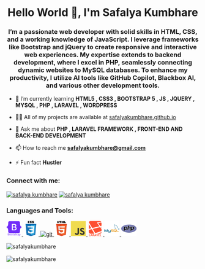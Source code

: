 <h1 align="center">Hello World 👋, I'm Safalya Kumbhare</h1>
<h3 align="center">I’m a passionate web developer with solid skills in HTML, CSS, and a working knowledge of JavaScript. I leverage frameworks like Bootstrap and jQuery to create responsive and interactive web experiences. My expertise extends to backend development, where I excel in PHP, seamlessly connecting dynamic websites to MySQL databases. To enhance my productivity, I utilize AI tools like GitHub Copilot, Blackbox AI, and various other development tools.</h3>

- 🌱 I’m currently learning **HTML5 , CSS3 , BOOTSTRAP 5 , JS , JQUERY , MYSQL , PHP , LARAVEL , WORDPRESS**

- 👨‍💻 All of my projects are available at [safalyakumbhare.github.io](safalyakumbhare.github.io)

- 💬 Ask me about **PHP , LARAVEL FRAMEWORK , FRONT-END AND BACK-END DEVELOPMENT**

- 📫 How to reach me **safalyakumbhare@gmail.com**

- ⚡ Fun fact **Hustler**

<h3 align="left">Connect with me:</h3>
<p align="left">
<a href="http://www.linkedin.com/in/safalya-kumbhare-4b5a9027b" target="blank"><img align="center" src="https://raw.githubusercontent.com/rahuldkjain/github-profile-readme-generator/master/src/images/icons/Social/linked-in-alt.svg" alt="safalya kumbhare" height="30" width="40" /></a>
<a href="https://www.hackerrank.com/profile/safalyakumbhare" target="blank"><img align="center" src="https://raw.githubusercontent.com/rahuldkjain/github-profile-readme-generator/master/src/images/icons/Social/hackerrank.svg" alt="safalya kumbhare" height="30" width="40" /></a>
</p>

<h3 align="left">Languages and Tools:</h3>
<p align="left"> <a href="https://getbootstrap.com" target="_blank" rel="noreferrer"> <img src="https://raw.githubusercontent.com/devicons/devicon/master/icons/bootstrap/bootstrap-plain-wordmark.svg" alt="bootstrap" width="40" height="40"/> </a> <a href="https://www.w3schools.com/css/" target="_blank" rel="noreferrer"> <img src="https://raw.githubusercontent.com/devicons/devicon/master/icons/css3/css3-original-wordmark.svg" alt="css3" width="40" height="40"/> </a> <a href="https://git-scm.com/" target="_blank" rel="noreferrer"> <img src="https://www.vectorlogo.zone/logos/git-scm/git-scm-icon.svg" alt="git" width="40" height="40"/> </a> <a href="https://www.w3.org/html/" target="_blank" rel="noreferrer"> <img src="https://raw.githubusercontent.com/devicons/devicon/master/icons/html5/html5-original-wordmark.svg" alt="html5" width="40" height="40"/> </a> <a href="https://developer.mozilla.org/en-US/docs/Web/JavaScript" target="_blank" rel="noreferrer"> <img src="https://raw.githubusercontent.com/devicons/devicon/master/icons/javascript/javascript-original.svg" alt="javascript" width="40" height="40"/> </a> <a href="https://laravel.com/" target="_blank" rel="noreferrer"> <img src="https://raw.githubusercontent.com/devicons/devicon/master/icons/laravel/laravel-plain-wordmark.svg" alt="laravel" width="40" height="40"/> </a> <a href="https://www.mysql.com/" target="_blank" rel="noreferrer"> <img src="https://raw.githubusercontent.com/devicons/devicon/master/icons/mysql/mysql-original-wordmark.svg" alt="mysql" width="40" height="40"/> </a> <a href="https://www.php.net" target="_blank" rel="noreferrer"> <img src="https://raw.githubusercontent.com/devicons/devicon/master/icons/php/php-original.svg" alt="php" width="40" height="40"/> </a> </p>

<p><img align="center" src="https://github-readme-stats.vercel.app/api/top-langs?username=safalyakumbhare&show_icons=true&locale=en&layout=compact" alt="safalyakumbhare" /></p>

<p><img align="center" src="https://github-readme-streak-stats.herokuapp.com/?user=safalyakumbhare&" alt="safalyakumbhare" /></p>
